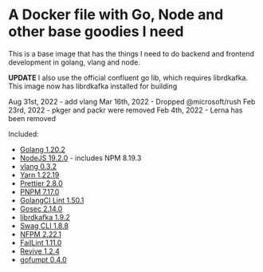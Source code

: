 # A Docker file with Go, Node and other base goodies I need

This is a base image that has the things I need to do backend and frontend development in golang, vlang and node.

**UPDATE** I also use the official confluent go lib, which requires librdkafka. This image now has librdkafka installed for building

Aug 31st, 2022 - add vlang
Mar 16th, 2022 - Dropped @microsoft/rush
Feb 23rd, 2022 - pkger and packr were removed
Feb 4th, 2022 - Lerna has been removed

Included:

- [Golang 1.20.2](https://golang.org/dl/)
- [NodeJS 19.2.0](https://nodejs.org/en/download/current/) - includes NPM 8.19.3
- [vlang 0.3.2](https://vlang.io/)
- [Yarn 1.22.19](https://www.npmjs.com/package/yarn)
- [Prettier 2.8.0](https://www.npmjs.com/package/prettier)
- [PNPM 7.17.0](https://www.npmjs.com/package/pnpm)
- [GolangCI Lint 1.50.1](https://github.com/golangci/golangci-lint)
- [Gosec 2.14.0](https://github.com/securego/gosec)
- [librdkafka 1.9.2](https://github.com/edenhill/librdkafka)
- [Swag CLI 1.8.8](https://github.com/swaggo/swag)
- [NFPM 2.22.1](https://github.com/goreleaser/nfpm)
- [FailLint 1.11.0](https://github.com/fatih/faillint)
- [Revive 1.2.4](https://github.com/mgechev/revive)
- [gofumpt 0.4.0](https://github.com/mvdan/gofumpt)
